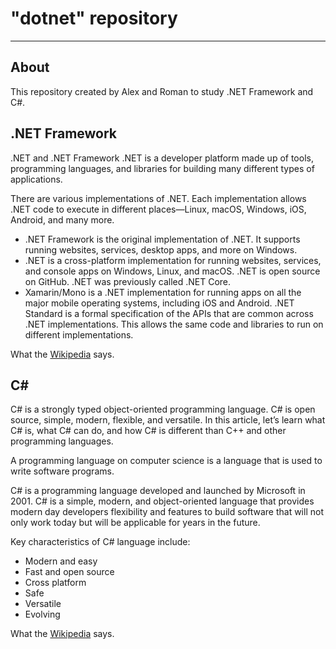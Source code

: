 # "dotnet" repository
---
## About
This repository created by Alex and Roman to study .NET Framework and C#.

## .NET Framework
.NET and .NET Framework
.NET is a developer platform made up of tools, programming languages, and libraries for building many different types of applications.

There are various implementations of .NET. Each implementation allows .NET code to execute in different places—Linux, macOS, Windows, iOS, Android, and many more.

- .NET Framework is the original implementation of .NET. It supports running websites, services, desktop apps, and more on Windows.
- .NET is a cross-platform implementation for running websites, services, and console apps on Windows, Linux, and macOS. .NET is open source on GitHub. .NET was previously called .NET Core.
- Xamarin/Mono is a .NET implementation for running apps on all the major mobile operating systems, including iOS and Android.
.NET Standard is a formal specification of the APIs that are common across .NET implementations. This allows the same code and libraries to run on different implementations.

What the [Wikipedia](https://en.wikipedia.org/wiki/.NET_Framework) says.

## C#
C# is a strongly typed object-oriented programming language. C# is open source, simple, modern, flexible, and versatile. In this article, let’s learn what C# is, what C# can do, and how C# is different than C++ and other programming languages.
 
A programming language on computer science is a language that is used to write software programs.
  
C# is a programming language developed and launched by Microsoft in 2001. C# is a simple, modern, and object-oriented language that provides modern day developers flexibility and features to build software that will not only work today but will be applicable for years in the future.
 
Key characteristics of C# language include:
- Modern and easy
- Fast and open source
- Cross platform
- Safe
- Versatile
- Evolving

What the [Wikipedia](https://en.wikipedia.org/wiki/C_Sharp_(programming_language)) says.
